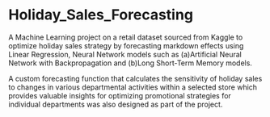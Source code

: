# Holiday_Sales_Forecasting

A Machine Learning project on a retail dataset sourced from Kaggle to optimize holiday sales strategy by forecasting markdown effects using Linear Regression, Neural Network models such as (a)Artificial Neural Network with Backpropagation and (b)Long Short-Term Memory models.

A custom forecasting function that calculates the sensitivity of holiday sales to changes in various departmental activities within a selected store which provides valuable insights for optimizing promotional strategies for individual departments was also designed as part of the project.
